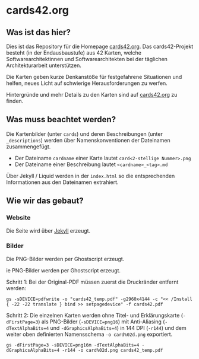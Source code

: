 # cards42.org

## Was ist das hier?

Dies ist das Repository für die Homepage [cards42.org](https://cards42.org). Das cards42-Projekt besteht (in der Endausbaustufe) aus 42 Karten, welche Softwarearchitektinnen und Softwarearchitekten bei der täglichen Architekturarbeit unterstützen.

Die Karten geben kurze Denkanstöße für festgefahrene Situationen und helfen, neues Licht auf schwierige Herausforderungen zu werfen.

Hintergründe und mehr Details zu den Karten sind auf [cards42.org](https://cards42.org) zu finden.

## Was muss beachtet werden?

Die Kartenbilder (unter `cards`) und deren Beschreibungen (unter `_descriptions`) werden über Namenskonventionen der Dateinamen zusammengefügt.

* Der Dateiname `cardname` einer Karte lautet `card<2-stellige Nummer>.png`
* Der Dateiname einer Beschreibung lautet `<cardname>_<tag>.md`

Über Jekyll / Liquid werden in der `index.html` so die entsprechenden Informationen aus den Dateinamen extrahiert.

## Wie wir das gebaut?

### Website

Die Seite wird über [Jekyll](https://jekyllrb.com/) erzeugt.

### Bilder

Die PNG-Bilder werden per Ghostscript erzeugt.

ie PNG-Bilder werden per Ghostscript erzeugt.

Schritt 1: Bei der Original-PDF müssen zuerst die Druckränder entfernt werden:

```
gs -sDEVICE=pdfwrite -o "cards42_temp.pdf" -g2960x4144 -c "<< /Install { -22 -22 translate } bind >> setpagedevice" -f cards42.pdf
```

Schritt 2: Die einzelnen Karten werden ohne Titel- und Erklärungskarte (`-dFirstPage=3`) als PNG-Bilder (`-sDEVICE=png16`) mit Anti-Aliasing (`-dTextAlphaBits=4` und `-dGraphicsAlphaBits=4`) in 144 DPI (`-r144`) und dem weiter oben definierten Namensschema `-o card%02d.png` exportiert.

```
gs -dFirstPage=3 -sDEVICE=png16m -dTextAlphaBits=4 -dGraphicsAlphaBits=4 -r144 -o card%02d.png cards42_temp.pdf
```
